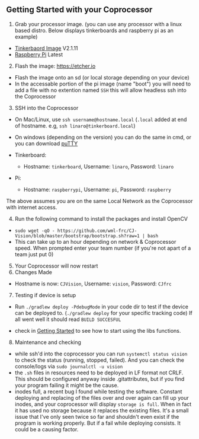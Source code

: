 ## Getting Started with your Coprocessor

1. Grab your processor image. (you can use any processor with a linux based distro. Below displays tinkerboards and raspberry pi as an example)

- [Tinkerbaord Image](https://dlcdnets.asus.com/pub/ASUS/mb/Embedded_IPC/TinkerBoard_S/Tinker_Board-Debian-Stretch-V2.1.11-20200310.zip) V2.1.11
- [Raspberry Pi](https://downloads.raspberrypi.org/raspios_lite_armhf_latest) Latest

2. Flash the image: https://etcher.io

- Flash the image onto an sd (or local storage depending on your device)
- In the accessable portion of the pi image (name "boot") you will need to add a file with no extention named `SSH` this will allow headless ssh into the Coprocessor

3. SSH into the Coprocessor
- On Mac/Linux, use `ssh username@hostname.local` (`.local` added at end of hostname. e.g, `ssh linaro@tinkerboard.local`)
- On windows (depending on the version) you can do the same in cmd, or you can download [puTTY](https://the.earth.li/~sgtatham/putty/latest/w64/putty-64bit-0.74-installer.msi)

- Tinkerboard:
	- Hostname: `tinkerboard`, Username: `linaro`, Password: `linaro`
- Pi:
	- Hostname: `raspberrypi`, Username: `pi`, Password: `raspberry`

The above assumes you are on the same Local Network as the Coprocessor with internet access.

4. Run the following command to install the packages and install OpenCV
- `sudo wget -qO - https://github.com/wml-frc/CJ-Vision/blob/master/bootstrap/bootstrap.sh?raw=1 | bash`
- This can take up to an hour depending on network & Coprocessor speed. When prompted enter your team number (if you're not apart of a team just put 0)

5. Your Coprocessor will now restart
6. Changes Made
- Hostname is now: `CJVision`, Username: `vision`, Password: `CJfrc`

7. Testing if device is setup

- Run `./gradlew deploy -PdebugMode` in your code dir to test if the device can be deployed to. (`./gradlew deploy` for your specific tracking code) If all went well it should read `BUILD SUCCESFUL`

- check in [Getting Started](gettingStarted.md) to see how to start using the libs functions.

8. Maintenance and checking
- while ssh'd into the coprocessor you can run `systemctl status vision` to check the status (running, stopped, failed). And you can check the console/logs via `sudo journalctl -u vision`
- the `.sh` files in resources need to be deployed in LF format not CRLF. This should be configured anyway inside .gitattributes, but if you find your program failing it might be the cause.
- inodes full, a recent bug I found while testing the software. Constant deploying and replacing of the files over and over again can fill up your inodes, and your coprocessor will display `storage is full`. When in fact it has used no storage because it replaces the existing files. It's a small issue that I've only seen twice so far and shouldn't even exist if the program is working properly. But if a fail while deploying consists. It could be a causing factor.
